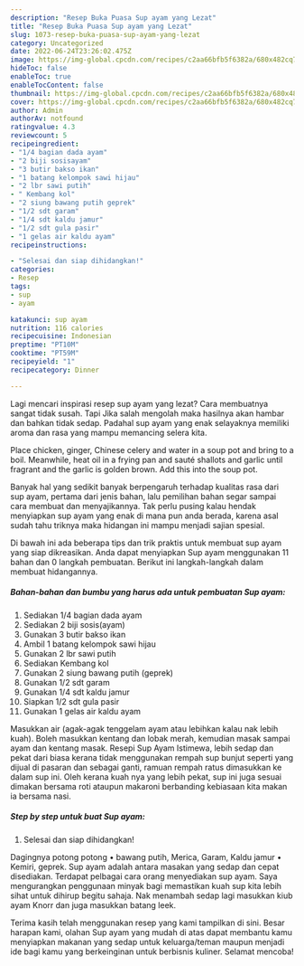 ```yaml
---
description: "Resep Buka Puasa Sup ayam yang Lezat"
title: "Resep Buka Puasa Sup ayam yang Lezat"
slug: 1073-resep-buka-puasa-sup-ayam-yang-lezat
category: Uncategorized
date: 2022-06-24T23:26:02.475Z
image: https://img-global.cpcdn.com/recipes/c2aa66bfb5f6382a/680x482cq70/sup-ayam-foto-resep-utama.jpg
hideToc: false
enableToc: true
enableTocContent: false
thumbnail: https://img-global.cpcdn.com/recipes/c2aa66bfb5f6382a/680x482cq70/sup-ayam-foto-resep-utama.jpg
cover: https://img-global.cpcdn.com/recipes/c2aa66bfb5f6382a/680x482cq70/sup-ayam-foto-resep-utama.jpg
author: Admin
authorAv: notfound
ratingvalue: 4.3
reviewcount: 5
recipeingredient:
- "1/4 bagian dada ayam"
- "2 biji sosisayam"
- "3 butir bakso ikan"
- "1 batang kelompok sawi hijau"
- "2 lbr sawi putih"
- " Kembang kol"
- "2 siung bawang putih geprek"
- "1/2 sdt garam"
- "1/4 sdt kaldu jamur"
- "1/2 sdt gula pasir"
- "1 gelas air kaldu ayam"
recipeinstructions:

- "Selesai dan siap dihidangkan!"
categories:
- Resep
tags:
- sup
- ayam

katakunci: sup ayam 
nutrition: 116 calories
recipecuisine: Indonesian
preptime: "PT10M"
cooktime: "PT59M"
recipeyield: "1"
recipecategory: Dinner

---
```



Lagi mencari inspirasi resep sup ayam yang lezat? Cara membuatnya sangat tidak susah. Tapi Jika salah mengolah maka hasilnya akan hambar dan bahkan tidak sedap. Padahal sup ayam yang enak selayaknya memiliki aroma dan rasa yang mampu memancing selera kita.


Place chicken, ginger, Chinese celery and water in a soup pot and bring to a boil. Meanwhile, heat oil in a frying pan and sauté shallots and garlic until fragrant and the garlic is golden brown. Add this into the soup pot.

Banyak hal yang sedikit banyak berpengaruh terhadap kualitas rasa dari sup ayam, pertama dari jenis bahan, lalu pemilihan bahan segar sampai cara membuat dan menyajikannya. Tak perlu pusing kalau hendak menyiapkan sup ayam yang enak di mana pun anda berada, karena asal sudah tahu triknya maka hidangan ini mampu menjadi sajian spesial.


Di bawah ini ada beberapa tips dan trik praktis untuk membuat sup ayam yang siap dikreasikan. Anda dapat menyiapkan Sup ayam menggunakan 11 bahan dan 0 langkah pembuatan. Berikut ini langkah-langkah dalam membuat hidangannya.

<!--inarticleads1-->

##### Bahan-bahan dan bumbu yang harus ada untuk pembuatan Sup ayam:

1. Sediakan 1/4 bagian dada ayam
1. Sediakan 2 biji sosis(ayam)
1. Gunakan 3 butir bakso ikan
1. Ambil 1 batang kelompok sawi hijau
1. Gunakan 2 lbr sawi putih
1. Sediakan  Kembang kol
1. Gunakan 2 siung bawang putih (geprek)
1. Gunakan 1/2 sdt garam
1. Gunakan 1/4 sdt kaldu jamur
1. Siapkan 1/2 sdt gula pasir
1. Gunakan 1 gelas air kaldu ayam


Masukkan air (agak-agak tenggelam ayam atau lebihkan kalau nak lebih kuah). Boleh masukkan kentang dan lobak merah, kemudian masak sampai ayam dan kentang masak. Resepi Sup Ayam Istimewa, lebih sedap dan pekat dari biasa kerana tidak menggunakan rempah sup bunjut seperti yang dijual di pasaran dan sebagai ganti, ramuan rempah ratus dimasukkan ke dalam sup ini. Oleh kerana kuah nya yang lebih pekat, sup ini juga sesuai dimakan bersama roti ataupun makaroni berbanding kebiasaan kita makan ia bersama nasi. 

<!--inarticleads2-->

##### Step by step untuk buat Sup ayam:


1. Selesai dan siap dihidangkan!

Dagingnya potong potong • bawang putih, Merica, Garam, Kaldu jamur • Kemiri, geprek. Sup ayam adalah antara masakan yang sedap dan cepat disediakan. Terdapat pelbagai cara orang menyediakan sup ayam. Saya mengurangkan penggunaan minyak bagi memastikan kuah sup kita lebih sihat untuk dihirup begitu sahaja. Nak menambah sedap lagi masukkan kiub ayam Knorr dan juga masukkan batang leek. 

Terima kasih telah menggunakan resep yang kami tampilkan di sini. Besar harapan kami, olahan Sup ayam yang mudah di atas dapat membantu kamu menyiapkan makanan yang sedap untuk keluarga/teman maupun menjadi ide bagi kamu yang berkeinginan untuk berbisnis kuliner. Selamat mencoba!
